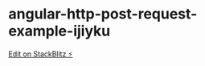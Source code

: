 # angular-http-post-request-example-ijiyku

[Edit on StackBlitz ⚡️](https://stackblitz.com/edit/angular-http-post-request-example-ijiyku)